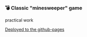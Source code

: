 ### 💣 Classic "minesweeper" game
practical work

[Deployed to the github-pages](https://ksandr-sl.github.io/minesweeper/minesweeper/)
